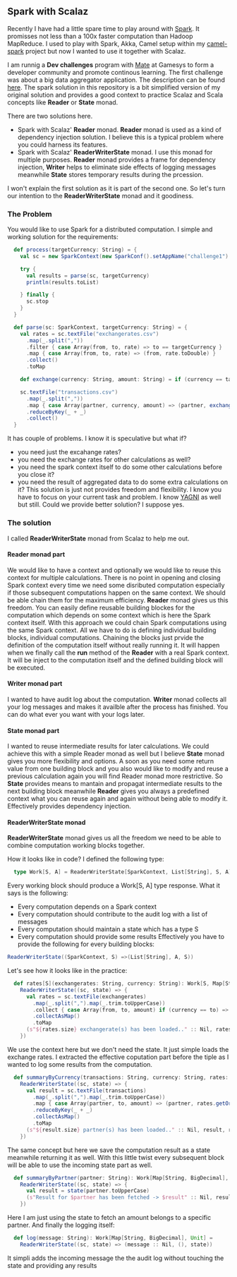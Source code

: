 ## Spark with Scalaz ##
Recently I have had a little spare time to play around with [Spark](https://spark.apache.org/). It promisses not less than a 100x faster computation than Hadoop MapReduce. I used to play with Spark, Akka, Camel setup within my [camel-spark](https://github.com/lachatak/camel-spark) project but now I wanted to use it together with Scalaz. 

I am runnig a **Dev challenges** program with [Mate](http://tindaloscode.blogspot.co.uk/) at Gamesys to form a developer community and promote continous learning. The first challenge was about a big data aggregator application. The description can be found [here](https://github.com/lachatak/dev-challenges/blob/master/bigdataaggregator/CHALLENGE.md).
The spark solution in this repository is a bit simplified version of my original solution and provides a good context to practice Scalaz and Scala concepts like **Reader** or **State** monad.

There are two solutions here.
- Spark with Scalaz' **Reader** monad. **Reader** monad is used as a kind of dependency injection solution. I believe this is a typical problem where you could harness its features.
- Spark with Scalaz' **ReaderWriterState** monad. I use this monad for multiple purposes. **Reader** monad provides a frame for dependency injection, **Writer** helps to eliminate side effects of logging messages meanwhile **State** stores temporary results during the prcession.

I won't explain the first solution as it is part of the second one. So let's turn our intention to the **ReaderWriterState** monad and it goodiness.

### The Problem ###
You would like to use Spark for a distributed computation. I simple and working solution for the requirements:
```scala
  def process(targetCurrency: String) = {
    val sc = new SparkContext(new SparkConf().setAppName("challenge1").setMaster("local[2]"))

    try {
      val results = parse(sc, targetCurrency)
      println(results.toList)

    } finally {
      sc.stop
    }
  }

  def parse(sc: SparkContext, targetCurrency: String) = {
    val rates = sc.textFile("exchangerates.csv")
      .map(_.split(","))
      .filter { case Array(from, to, rate) => to == targetCurrency }
      .map { case Array(from, to, rate) => (from, rate.toDouble) }
      .collect()
      .toMap

    def exchange(currency: String, amount: String) = if (currency == targetCurrency) amount.toDouble else amount.toDouble * rates(currency)

    sc.textFile("transactions.csv")
      .map(_.split(","))
      .map { case Array(partner, currency, amount) => (partner, exchange(currency, amount)) }
      .reduceByKey(_ + _)
      .collect()
  }
  ```
  It has couple of problems. I know it is speculative but what if?
  - you need just the excahange rates?
  - you need the exchange rates for other calculations as well?
  - you need the spark context itself to do some other calculations before you close it?
  - you need the result of aggregated data to do some extra calculations on it?
  This solution is just not provides freedom and flexibility. I know you have to focus on your current task and problem. I know [YAGNI](http://en.wikipedia.org/wiki/You_aren%27t_gonna_need_it) as well but still. Could we provide better solution? I suppose yes.

### The solution ###
I called **ReaderWriterState** monad from Scalaz to help me out.

#### Reader monad part ####
We would like to have a context and optionally we would like to reuse this context for multiple calculations. There is no point in opening and closing Spark context every time we need some disributed computation especially if those subsequent computations happen on the same context. We should be able chain them for the maximum efficiency. **Reader** monad gives us this freedom. You can easily define reusable building blockes for the computation which depends on some context which is here the Spark context itself. With this approach we could chain Spark computations using the same Spark context. All we have to do is defining individual building blocks, individual computations. Chaining the blocks just prvide the definition of the computation itself without really running it. It will happen when we finally call the **run** method of the **Reader** with a real Spark context. It will be inject to the computation itself and the defined building block will be executed.

#### Writer monad part ####
I wanted to have audit log about the computation. **Writer** monad collects all your log messages and makes it availble after the process has finished. You can do what ever you want with your logs later.

#### State monad part ####
I wanted to reuse intermediate results for later calculations. We could achieve this with a simple Reader monad as well but I believe **State** monad gives you more flexibility and options. A soon as you need some return value from one building block and you also would like to modify and reuse a previous calculation again you will find Reader monad more restrictive.
So **State** provides means to mantain and propagat intermediate results to the next building block meanwhile **Reader** gives you always a predefined context what you can reuse again and again without being able to modify it. Effectively provides dependency injection.

#### ReaderWriterState monad ####
**ReaderWriterState** monad gives us all the freedom we need to be able to combine computation working blocks together.

How it looks like in code?
I defined the following type:
```scala
  type Work[S, A] = ReaderWriterState[SparkContext, List[String], S, A]
```
Every working block should produce a Work[S, A] type response. What it says is the following:
- Every computation depends on a Spark context
- Every computation should contribute to the audit log with a list of messages
- Every computation should maintain a state which has a type S
- Every computation should provide some results
Effectively you have to provide the following for every building blocks:
```scala
ReaderWriterState((SparkContext, S) =>(List[String], A, S))
```
Let's see how it looks like in the practice:
```scala
  def rates[S](exchangerates: String, currency: String): Work[S, Map[String, BigDecimal]] =
    ReaderWriterState((sc, state) => {
      val rates = sc.textFile(exchangerates)
        .map(_.split(",").map(_.trim.toUpperCase))
        .collect { case Array(from, to, amount) if (currency == to) => (from -> BigDecimal(amount))}
        .collectAsMap()
        .toMap
      (s"${rates.size} exchangerate(s) has been loaded.." :: Nil, rates, state)
    })
```
We use the context here but we don't need the state. It just simple loads the exchange rates. I extracted the effective coputation part before the tiple as I wanted to log some results from the computation.
```scala
  def summaryByCurrency(transactions: String, currency: String, rates: Map[String, BigDecimal]): Work[Map[String, BigDecimal], Map[String, BigDecimal]] =
    ReaderWriterState((sc, state) => {
      val result = sc.textFile(transactions)
        .map(_.split(",").map(_.trim.toUpperCase))
        .map { case Array(partner, to, amount) => (partner, rates.getOrElse(to, BigDecimal(0)) * BigDecimal(amount))}
        .reduceByKey(_ + _)
        .collectAsMap()
        .toMap
      (s"${result.size} partner(s) has been loaded.." :: Nil, result, result)
    })
```
The same concept but here we save the computation result as a state meanwhile returning it as well. With this little twist every subsequent block will be able to use the incoming state part as well.
```scala
  def summaryByPartner(partner: String): Work[Map[String, BigDecimal], BigDecimal] =
    ReaderWriterState((sc, state) => {
      val result = state(partner.toUpperCase)
      (s"Result for $partner has been fetched -> $result" :: Nil, result, state)
    })
```
Here I am just using the state to fetch an amount belongs to a specific partner.
And finally the logging itself:
```scala
  def log(message: String): Work[Map[String, BigDecimal], Unit] =
    ReaderWriterState((sc, state) => (message :: Nil, (), state))
```
It simpli adds the incoming message the the audit log without touching the state and providing any results





  
